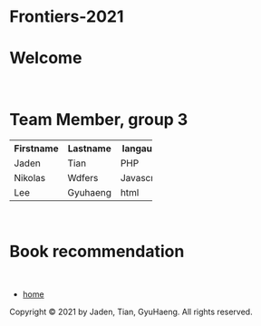 # Frontiers-2021
<!DOCTYPE html>
<html lang="en">
  <head>
    <meta http-equiv="content-type" content="text/html; charset=UTF-8">
    <title>project webpage</title>
    <meta http-equiv="Content-Style-Type" content="text/css">
    <meta name="generator" content="thesitewizard.com's Layout Wizard 3.0.1">
    <meta name="viewport" content="width=device-width, initial-scale=1">
    <link rel="stylesheet" type="text/css" media="all" href="styles.css">
    <link type="text/css" rel="stylesheet" href="tswnavbar.css">
  </head>
  <body>
    <div id="tswcontainer">
      <div id="tswheader"> <!-- start of header section: insert your logo, etc, here -->
        <h1>Welcome</h1>
        <p>&nbsp;</p>
        <!-- end of header section: insert your logo, etc, above this line --> </div>
      <div id="tswcontent">
        <div id="tswcontproper">
          <!-- start of content column: insert your content here -->
          <h1>Team Member, group 3</h1>
          <table style="width:50%">
            <tbody>
              <tr>
                <th>Firstname</th>
                <th>Lastname</th>
                <th>langauge</th>
              </tr>
              <tr>
                <td>Jaden</td>
                <td>Tian</td>
                <td>PHP</td>
              </tr>
              <tr>
                <td>Nikolas</td>
                <td>Wdfers</td>
                <td>Javascript</td>
              </tr>
              <tr>
                <td>Lee</td>
                <td>Gyuhaeng</td>
                <td>html</td>
              </tr>
            </tbody>
          </table>
          <p>&nbsp;</p>
          <h1> Book recommendation</h1>
          <p> </p>
          <!-- end of content column: put your content above this line --> </div>
      </div>
      <div id="tswsidecol">
        <div id="tswsideproper">
          <!-- start of side column: insert your navigation menu, etc, here -->
          <p><br>
          </p>
          <div id="tswcssbuttons">
            <ul>
              <li><a href="https://users.wpi.edu/%7Eglee2/">home</a></li>
            </ul>
          </div>
          <p> </p>
          <!-- end of side column: put your navigation menu, etc, above this line -->
        </div>
      </div>
      <div style="clear: both;"></div>
      <div id="tswfooter">
        <!-- start of footer section: insert your copyright notice, etc, here -->
        <p>Copyright © 2021 by Jaden, Tian, GyuHaeng. All rights reserved.</p>
        <!-- end of footer section: insert your copyright notice, etc, above this line -->
      </div>
    </div>
  </body>
</html>
